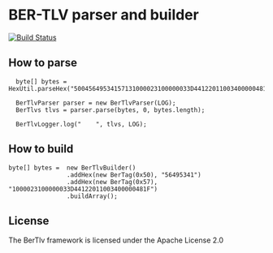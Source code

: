 BER-TLV parser and builder
==========================

[![Build Status](https://travis-ci.org/evsinev/ber-tlv.svg?branch=master)](https://travis-ci.org/evsinev/ber-tlv)


How to parse
------------

```
  byte[] bytes = HexUtil.parseHex("50045649534157131000023100000033D44122011003400000481F");

  BerTlvParser parser = new BerTlvParser(LOG);
  BerTlvs tlvs = parser.parse(bytes, 0, bytes.length);
  
  BerTlvLogger.log("    ", tlvs, LOG);
```

How to build
------------

```
byte[] bytes =  new BerTlvBuilder()
                .addHex(new BerTag(0x50), "56495341")
                .addHex(new BerTag(0x57), "1000023100000033D44122011003400000481F")
                .buildArray();
```


## License

The BerTlv framework is licensed under the Apache License 2.0
